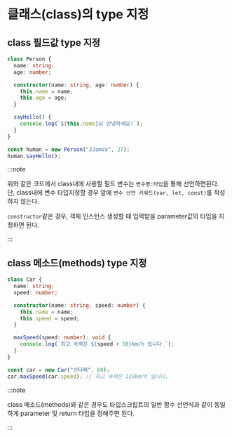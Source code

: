 # 클래스(class)의 type 지정

## class 필드값 type 지정

```ts
class Person {
  name: string;
  age: number;

  constructor(name: string, age: number) {
    this.name = name;
    this.age = age;
  }

  sayHello() {
    console.log(`${this.name}님 안녕하세요!`);
  }
}

const human = new Person("JJamVa", 27);
human.sayHello();
```

:::note

위와 같은 코드에서 class내에 사용할 필드 변수는 `변수명:타입`을 통해 선언하면된다.<br/>
단, class내에 변수 타입지정할 경우 앞에 `변수 선언 키워드(var, let, const)`를 작성하지 않는다.<br/>

`constructor`같은 경우, 객체 인스턴스 생성할 때 입력받을 parameter값의 타입을 지정하면 된다.<br/>

:::

## class 메소드(methods) type 지정

```ts
class Car {
  name: string;
  speed: number;

  constructor(name: string, speed: number) {
    this.name = name;
    this.speed = speed;
  }

  maxSpeed(speed: number): void {
    console.log(`최고 속력은 ${speed + 50}km/h 입니다.`);
  }
}

const car = new Car("산타페", 60);
car.maxSpeed(car.speed); // 최고 속력은 110km/h 입니다.
```

:::note

class 메소드(methods)와 같은 경우도 타입스크립트의 일반 함수 선언식과 같이 동일하게 parameter 및 return 타입을 정해주면 된다.<br/>

:::
